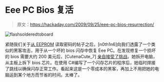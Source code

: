 # Eee PC Bios 复活

> 原文：<https://hackaday.com/2009/09/25/eee-pc-bios-resurrection/>

![flashsolderedtoboard](img/763d7ece4d792f3dbc870f8e3e702773.png "flashsolderedtoboard")

紧随我们关于[从 EEPROM](http://hackaday.com/2009/09/24/steal-the-administrator-password-from-an-eeprom/) 读取密码的帖子之后，[n0th1n6]向我们透露了一个类似的黑客攻击，用于从一个坏的 bios 闪存中恢复 Eee PC。在发现修复一个损坏的 bios 需要大约 200 美元后，[CutenaCute_7] [亲自接受了挑战](http://www.electronicslab.ph/forum/index.php?topic=11287.0)。她拆开电脑，从主板上拆下 bios 芯片。在使用 C#编写了一个闪存芯片的程序后，她临时焊接了跳线以确保闪存正常工作。看起来这是一个零成本的黑客，再加上不用把她的电脑运到某个地方而节省的时间。太棒了。